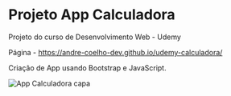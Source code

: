 # Projeto App Calculadora
Projeto do curso de Desenvolvimento Web - Udemy

Página - https://andre-coelho-dev.github.io/udemy-calculadora/

Criação de App usando Bootstrap e JavaScript.

![App Calculadora capa](https://github.com/andre-coelho-dev/Udemy-calculadora/assets/123213604/745dff55-f207-4ec4-85ac-d3ebdeb117f5)
